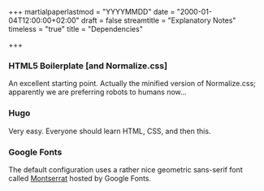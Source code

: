 +++
martialpaperlastmod = "YYYYMMDD"
date = "2000-01-04T12:00:00+02:00"
draft = false
streamtitle = "Explanatory Notes"
timeless = "true"
title = "Dependencies"

+++

### HTML5 Boilerplate [and Normalize.css]

An excellent starting point.  Actually the minified version of Normalize.css; apparently we are preferring robots to humans now... 

### Hugo

Very easy.  Everyone should learn HTML, CSS, and then this.

### Google Fonts

The default configuration uses a rather nice geometric sans-serif font called [Montserrat](https://www.google.com/fonts/specimen/Montserrat) hosted by Google Fonts.